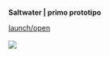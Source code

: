 **Saltwater | primo prototipo** <br>

[launch/open](http://dsii-2018-unirsm.github.io/claudiapnf/making_visible/mv_01)
<br>
<br>
![](https://i.imgur.com/MB6iwuA.jpg)
